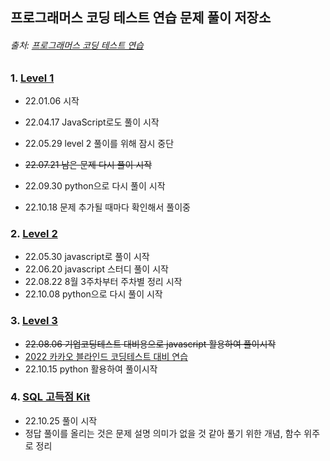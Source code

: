 ## 프로그래머스 코딩 테스트 연습 문제 풀이 저장소   

###### 출처: [프로그래머스 코딩 테스트 연습](https://programmers.co.kr/learn/challenges)            

### 1. [Level 1](https://github.com/yjydev/Programmers_Problem_Solving/tree/main/Level%201)     
- 22.01.06 시작    
- 22.04.17 JavaScript로도 풀이 시작      
- 22.05.29 level 2 풀이를 위해 잠시 중단          
- ~~22.07.21 남은 문제 다시 풀이 시작~~       
- 22.09.30 python으로 다시 풀이 시작   

- 22.10.18 문제 추가될 때마다 확인해서 풀이중           



### 2. [Level 2](https://github.com/yjydev/Programmers_Problem_Solving/tree/main/JavaScript/Level%202)        

- 22.05.30 javascript로 풀이 시작          
- 22.06.20 javascript 스터디 풀이 시작      
- 22.08.22 8월 3주차부터 주차별 정리 시작     
- 22.10.08 python으로 다시 풀이 시작      


### 3. [Level 3](https://github.com/yjydev/Programmers_Problem_Solving/tree/main/JavaScript/Level_3)              
 - ~~22.08.06 기업코딩테스트 대비용으로 javascript 활용하여 풀이시작~~        
 - [2022 카카오 블라인드 코딩테스트 대비 연습](https://tech.kakao.com/2022/01/14/2022-kakao-recruitment-round-1/)      
 - 22.10.15 python 활용하여 풀이시작      


### 4. [SQL 고득점 Kit](https://school.programmers.co.kr/learn/challenges?tab=sql_practice_kit)     
 - 22.10.25 풀이 시작        
 - 정답 풀이를 올리는 것은 문제 설명 의미가 없을 것 같아 풀기 위한 개념, 함수 위주로 정리    







